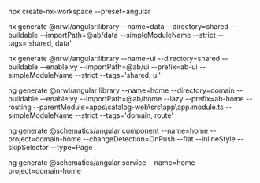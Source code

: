 npx create-nx-workspace --preset=angular

nx generate @nrwl/angular:library --name=data --directory=shared --buildable --importPath=@ab/data --simpleModuleName --strict --tags='shared, data'

nx generate @nrwl/angular:library --name=ui --directory=shared --buildable --enableIvy --importPath=@ab/ui --prefix=ab-ui --simpleModuleName --strict --tags='shared, ui'

ng generate @nrwl/angular:library --name=home --directory=domain --buildable --enableIvy --importPath=@ab/home --lazy --prefix=ab-home --routing --parentModule=apps\catalog-web\src\app\app.module.ts --simpleModuleName --strict --tags='domain, route'

ng generate @schematics/angular:component --name=home --project=domain-home --changeDetection=OnPush --flat --inlineStyle --skipSelector --type=Page

ng generate @schematics/angular:service --name=home --project=domain-home
